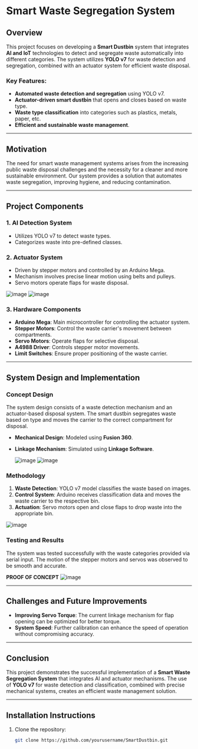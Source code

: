 # Smart Waste Segregation System

## Overview

This project focuses on developing a **Smart Dustbin** system that integrates **AI and IoT** technologies to detect and segregate waste automatically into different categories. The system utilizes **YOLO v7** for waste detection and segregation, combined with an actuator system for efficient waste disposal.

### Key Features:
- **Automated waste detection and segregation** using YOLO v7.
- **Actuator-driven smart dustbin** that opens and closes based on waste type.
- **Waste type classification** into categories such as plastics, metals, paper, etc.
- **Efficient and sustainable waste management**.

---

## Motivation

The need for smart waste management systems arises from the increasing public waste disposal challenges and the necessity for a cleaner and more sustainable environment. Our system provides a solution that automates waste segregation, improving hygiene, and reducing contamination.

---

## Project Components

### 1. **AI Detection System**
   - Utilizes YOLO v7 to detect waste types.
   - Categorizes waste into pre-defined classes.
   

### 2. **Actuator System**
   - Driven by stepper motors and controlled by an Arduino Mega.
   - Mechanism involves precise linear motion using belts and pulleys.
   - Servo motors operate flaps for waste disposal.
   
   ![image](https://github.com/user-attachments/assets/24137e9b-61b0-4833-ad15-34d69c6295fa)
   ![image](https://github.com/user-attachments/assets/b8fc4aa1-fa6b-498c-9dba-a8e01337e8b4)


### 3. **Hardware Components**
   - **Arduino Mega**: Main microcontroller for controlling the actuator system.
   - **Stepper Motors**: Control the waste carrier's movement between compartments.
   - **Servo Motors**: Operate flaps for selective disposal.
   - **A4988 Driver**: Controls stepper motor movements.
   - **Limit Switches**: Ensure proper positioning of the waste carrier.
     
---

## System Design and Implementation

### Concept Design
The system design consists of a waste detection mechanism and an actuator-based disposal system. The smart dustbin segregates waste based on type and moves the carrier to the correct compartment for disposal.

- **Mechanical Design**: Modeled using **Fusion 360**.
- **Linkage Mechanism**: Simulated using **Linkage Software**.

   ![image](https://github.com/user-attachments/assets/16ad2a83-4e4a-449a-8d48-0d7795ffe827)
   ![image](https://github.com/user-attachments/assets/ddf07207-2e9c-4f5d-8771-b49896d79a5f)

### Methodology
1. **Waste Detection**: YOLO v7 model classifies the waste based on images.
2. **Control System**: Arduino receives classification data and moves the waste carrier to the respective bin.
3. **Actuation**: Servo motors open and close flaps to drop waste into the appropriate bin.

![image](https://github.com/user-attachments/assets/83654459-8d8f-45e9-a548-4cb5083382ee)


### Testing and Results
The system was tested successfully with the waste categories provided via serial input. The motion of the stepper motors and servos was observed to be smooth and accurate.

   **PROOF OF CONCEPT**
   ![image](https://github.com/user-attachments/assets/291c1836-a399-4fec-adee-bc14580ea901)



---

## Challenges and Future Improvements
- **Improving Servo Torque**: The current linkage mechanism for flap opening can be optimized for better torque.
- **System Speed**: Further calibration can enhance the speed of operation without compromising accuracy.

---

## Conclusion
This project demonstrates the successful implementation of a **Smart Waste Segregation System** that integrates AI and actuator mechanisms. The use of **YOLO v7** for waste detection and classification, combined with precise mechanical systems, creates an efficient waste management solution.

---

## Installation Instructions
1. Clone the repository: 
   ```bash
   git clone https://github.com/yourusername/SmartDustbin.git
